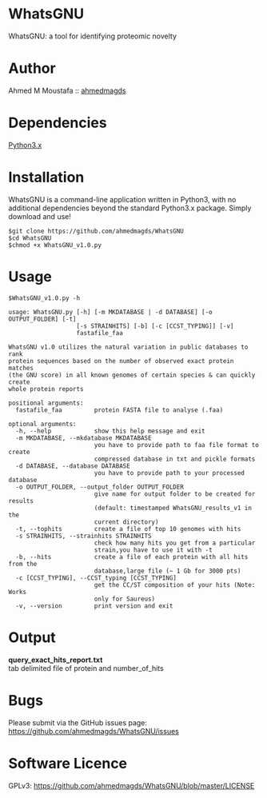 # WhatsGNU
WhatsGNU: a tool for identifying proteomic novelty
# Author
Ahmed M Moustafa :: [ahmedmagds](https://github.com/ahmedmagds)
# Dependencies
[Python3.x](https://www.python.org/downloads/)<br/>
# Installation
WhatsGNU is a command-line application written in Python3, with no additional dependencies beyond the standard Python3.x package. Simply download and use!
```
$git clone https://github.com/ahmedmagds/WhatsGNU
$cd WhatsGNU
$chmod +x WhatsGNU_v1.0.py
```
# Usage
```
$WhatsGNU_v1.0.py -h
```
```
usage: WhatsGNU.py [-h] [-m MKDATABASE | -d DATABASE] [-o OUTPUT_FOLDER] [-t]
                   [-s STRAINHITS] [-b] [-c [CCST_TYPING]] [-v]
                   fastafile_faa

WhatsGNU v1.0 utilizes the natural variation in public databases to rank
protein sequences based on the number of observed exact protein matches
(the GNU score) in all known genomes of certain species & can quickly create
whole protein reports

positional arguments:
  fastafile_faa         protein FASTA file to analyse (.faa)

optional arguments:
  -h, --help            show this help message and exit
  -m MKDATABASE, --mkdatabase MKDATABASE
                        you have to provide path to faa file format to create
                        compressed database in txt and pickle formats
  -d DATABASE, --database DATABASE
                        you have to provide path to your processed database
  -o OUTPUT_FOLDER, --output_folder OUTPUT_FOLDER
                        give name for output folder to be created for results
                        (default: timestamped WhatsGNU_results_v1 in the
                        current directory)
  -t, --tophits         create a file of top 10 genomes with hits
  -s STRAINHITS, --strainhits STRAINHITS
                        check how many hits you get from a particular
                        strain,you have to use it with -t
  -b, --hits            create a file of each protein with all hits from the
                        database,large file (~ 1 Gb for 3000 pts)
  -c [CCST_TYPING], --CCST_typing [CCST_TYPING]
                        get the CC/ST composition of your hits (Note: Works
                        only for Saureus)
  -v, --version         print version and exit
```
# Output
**query_exact_hits_report.txt** <br/>
tab delimited file of protein and number_of_hits
# Bugs
Please submit via the GitHub issues page: https://github.com/ahmedmagds/WhatsGNU/issues
# Software Licence
GPLv3: https://github.com/ahmedmagds/WhatsGNU/blob/master/LICENSE
